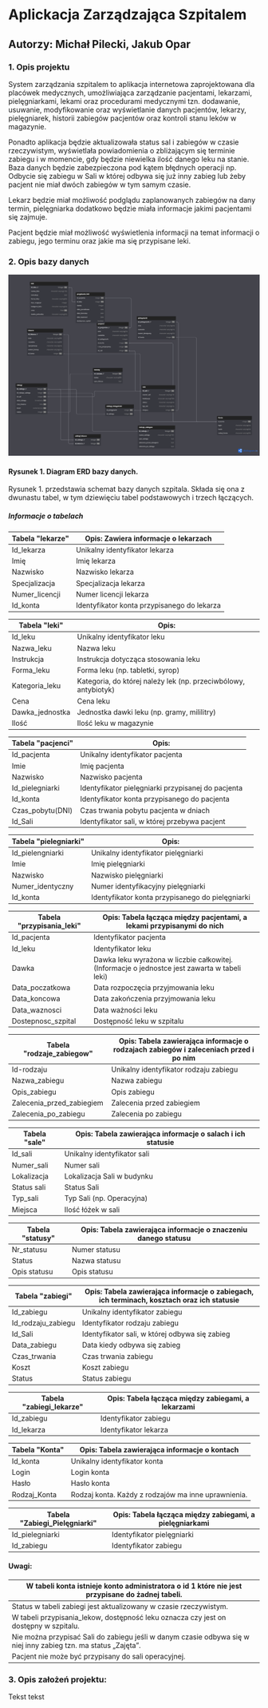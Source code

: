 # Aplickacja Zarządzająca Szpitalem

## Autorzy: Michał Pilecki, Jakub Opar

### 1. Opis projektu
System zarządzania szpitalem to aplikacja internetowa zaprojektowana dla placówek medycznych, umożliwiająca zarządzanie pacjentami, lekarzami, pielęgniarkami, lekami oraz procedurami medycznymi tzn. dodawanie, usuwanie, modyfikowanie oraz wyświetlanie danych pacjentów, lekarzy, pielęgniarek, historii zabiegów pacjentów oraz kontroli stanu leków w magazynie.

Ponadto aplikacja będzie aktualizowała status sal i zabiegów w czasie rzeczywistym, wyświetlała powiadomienia o zbliżającym się terminie zabiegu i w momencie, gdy będzie niewielka ilość danego leku na stanie. 
Baza danych będzie zabezpieczona pod kątem błędnych operacji np. Odbycie się zabiegu w Sali w której odbywa się już inny zabieg lub żeby pacjent nie miał dwóch zabiegów w tym samym czasie.
 
Lekarz będzie miał możliwość podglądu zaplanowanych zabiegów na dany termin, pielęgniarka dodatkowo będzie miała informacje jakimi pacjentami się zajmuje. 

Pacjent będzie miał możliwość wyświetlenia informacji na temat informacji o zabiegu, jego terminu oraz jakie ma się przypisane leki. 

### 2. Opis bazy danych
![Diagram](Szpital.png)
#### Rysunek 1. Diagram ERD bazy danych.
Rysunek 1. przedstawia schemat bazy danych szpitala. Składa się ona z dwunastu tabel, w tym dziewięciu tabel podstawowych i trzech łączących.

##### Informacje o tabelach

| Tabela "lekarze"         | Opis: Zawiera informacje o lekarzach                                                          |
|--------------------------|-----------------------------------------------------------------------------------------------|
| Id_lekarza               | Unikalny identyfikator lekarza                                                                |
| Imię                     | Imię lekarza                                                                                  |
| Nazwisko                 | Nazwisko lekarza                                                                              |
| Specjalizacja            | Specjalizacja lekarza                                                                         |
| Numer_licencji           | Numer licencji lekarza                                                                        |
| Id_konta                 | Identyfikator konta przypisanego do lekarza                                                   |

| Tabela "leki"            | Opis:                                                                                         |
|--------------------------|-----------------------------------------------------------------------------------------------|
| Id_leku                  | Unikalny identyfikator leku                                                                   |
| Nazwa_leku               | Nazwa leku                                                                                    |
| Instrukcja               | Instrukcja dotycząca stosowania leku                                                          |
| Forma_leku               | Forma leku (np. tabletki, syrop)                                                              |
| Kategoria_leku           | Kategoria, do której należy lek (np. przeciwbólowy, antybiotyk)                               |
| Cena                     | Cena leku                                                                                     |
| Dawka_jednostka          | Jednostka dawki leku (np. gramy, mililitry)                                                   |
| Ilość                    | Ilość leku w magazynie                                                                        |

| Tabela "pacjenci"        | Opis:                                                                                         |
|--------------------------|-----------------------------------------------------------------------------------------------|
| Id_pacjenta              | Unikalny identyfikator pacjenta                                                               |
| Imie                     | Imię pacjenta                                                                                 |
| Nazwisko                 | Nazwisko pacjenta                                                                             |
| Id_pielegniarki          | Identyfikator pielęgniarki przypisanej do pacjenta                                            |
| Id_konta                 | Identyfikator konta przypisanego do pacjenta                                                  |
| Czas_pobytu(DNI)         | Czas trwania pobytu pacjenta w dniach                                                         |
| Id_Sali                  | Identyfikator sali, w której przebywa pacjent                                                 |

| Tabela "pielegniarki"    | Opis:                                                                                         |
|--------------------------|-----------------------------------------------------------------------------------------------|
| Id_pielengniarki         | Unikalny identyfikator pielęgniarki                                                           |
| Imie                     | Imię pielęgniarki                                                                             |
| Nazwisko                 | Nazwisko pielęgniarki                                                                         |
| Numer_identyczny         | Numer identyfikacyjny pielęgniarki                                                            |
| Id_konta                 | Identyfikator konta przypisanego do pielęgniarki                                              |

| Tabela "przypisania_leki"| Opis: Tabela łącząca między pacjentami, a lekami przypisanymi do nich                         |
|--------------------------|-----------------------------------------------------------------------------------------------|
| Id_pacjenta              | Identyfikator pacjenta                                                                        |
| Id_leku                  | Identyfikator leku                                                                            |
| Dawka                    | Dawka leku wyrażona w liczbie całkowitej. (Informacje o jednostce jest zawarta w tabeli leki) |
| Data_poczatkowa          | Data rozpoczęcia przyjmowania leku                                                            |
| Data_koncowa             | Data zakończenia przyjmowania leku                                                            |
| Data_waznosci            | Data ważności leku                                                                            |
| Dostepnosc_szpital       | Dostępność leku w szpitalu                                                                    |

| Tabela "rodzaje_zabiegow"| Opis: Tabela zawierająca informacje o rodzajach zabiegów i zaleceniach przed i po nim |
|--------------------------|-----------------------------------------------------------------------------------------------|
| Id-rodzaju               | Unikalny identyfikator rodzaju zabiegu                                                        |
| Nazwa_zabiegu            | Nazwa zabiegu                                                                                 |
| Opis_zabiegu             | Opis zabiegu                                                                                  |
| Zalecenia_przed_zabiegiem| Zalecenia przed zabiegiem                                                                     |
| Zalecenia_po_zabiegu     | Zalecenia po zabiegu                                                                          |

| Tabela "sale"            | Opis: Tabela zawierająca informacje o salach i ich statusie                                   |
|--------------------------|-----------------------------------------------------------------------------------------------|
| Id_sali                  | Unikalny identyfikator sali                                                                   |
| Numer_sali               | Numer sali                                                                                    |
| Lokalizacja              | Lokalizacja Sali w budynku                                                                    |
| Status sali              | Status Sali                                                                                   |
| Typ_sali                 | Typ Sali (np. Operacyjna)                                                                     |
| Miejsca                  | Ilość łóżek w sali                                                                            |

| Tabela "statusy"         | Opis: Tabela zawierająca informacje o znaczeniu danego statusu                                |
|--------------------------|-----------------------------------------------------------------------------------------------|
| Nr_statusu               | Numer statusu                                                                                 |
| Status                   | Nazwa statusu                                                                                 |
| Opis statusu             | Opis statusu                                                                                  |

| Tabela "zabiegi"         | Opis: Tabela zawierająca informacje o zabiegach, ich terminach, kosztach oraz ich statusie    |
|--------------------------|-----------------------------------------------------------------------------------------------|
| Id_zabiegu               | Unikalny identyfikator zabiegu                                                                |
| Id_rodzaju_zabiegu       | Identyfikator rodzaju zabiegu                                                                 | 
| Id_Sali                  | Identyfikator sali, w której odbywa się zabieg                                                |
| Data_zabiegu             | Data kiedy odbywa się zabieg                                                                  |
| Czas_trwania             | Czas trwania zabiegu                                                                          |
| Koszt                    | Koszt zabiegu                                                                                 |
| Status                   | Status zabiegu                                                                                |

| Tabela "zabiegi_lekarze" | Opis: Tabela łącząca między zabiegami, a lekarzami                                            |
|--------------------------|-----------------------------------------------------------------------------------------------|
| Id_zabiegu               | Identyfikator zabiegu                                                                         |
| Id_lekarza               | Identyfikator lekarza                                                                         |

| Tabela "Konta"           | Opis: Tabela zawierająca informacje o kontach                                                 |
|--------------------------|-----------------------------------------------------------------------------------------------|
| Id_konta                 | Unikalny identyfikator konta                                                                  |
| Login                    | Login konta                                                                                   |
| Hasło                    | Hasło konta                                                                                   |
| Rodzaj_Konta             | Rodzaj konta. Każdy z rodzajów ma inne uprawnienia.                                           |

| Tabela "Zabiegi_Pielęgniarki" | Opis: Tabela łącząca między zabiegami, a pielęgniarkami                                  |
|--------------------------|-----------------------------------------------------------------------------------------------|
| Id_pielegniarki          | Identyfikator pielęgniarki                                                                    |
| Id_zabiegu               | Identyfikator zabiegu                                                                         |

#### Uwagi:

| W tabeli konta istnieje konto administratora o id 1 które nie jest przypisane do żadnej tabeli.                          |
|--------------------------------------------------------------------------------------------------------------------------|
| Status w tabeli zabiegi jest aktualizowany w czasie rzeczywistym.                                                        |
| W tabeli przypisania_lekow, dostępność leku oznacza czy jest on dostępny w szpitalu.                                     |
| Nie można przypisać Sali do zabiegu jeśli w danym czasie odbywa się w niej inny zabieg tzn. ma status „Zajęta”.          |
| Pacjent nie może być przypisany do sali operacyjnej.                                                                     |



### 3. Opis założeń projektu:
Tekst tekst

